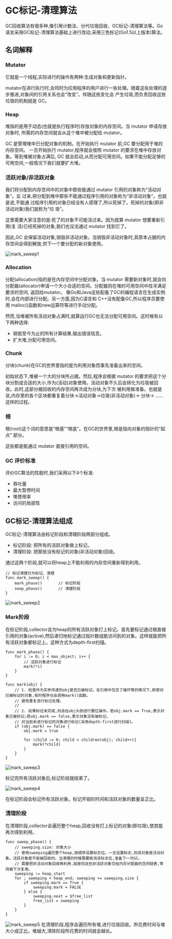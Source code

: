 # GC标记-清理算法
GC回收算法有很多种,像引用计数法、分代垃圾回收、GC标记-清理算法等。Go语言采用GC标记-清理算法基础上进行改动,采用三色标记(Go1.5以上版本)算法。



## 名词解释

### Mutator
它就是一个线程,实际进行的操作有两种:生成对象和更新指针。

mutator在进行执行时,会同时为应用程序的用户进行一些处理。随着这些处理的逐步推进,对象间的引用关系也会“改变”。伴随这些变化会 产生垃圾,而负责回收这些垃圾的机制就是 GC。

### Heap
堆指的是用于动态(也就是执行程序时)存放对象的内存空间。当 mutator 申请存放对象时, 所需的内存空间就会从这个堆中被分配给 mutator。

GC 是管理堆中已分配对象的机制。在开始执行 mutator 前,GC 要分配用于堆的内存空间。 一旦开始执行 mutator,程序就会按照 mutator 的要求在堆中存放对象。等到堆被对象占满后, GC 就会启动,从而分配可用空间。如果不能分配足够的可用空间,一般情况下我们就要扩大堆。


### 活跃对象/非活跃对象
我们将分配到内存空间中的对象中那些能通过 mutator 引用的对象称为“活动对象”。反 过来,把分配到堆中那些不能通过程序引用的对象称为“非活动对象”。也就是说,不能通 过程序引用的对象已经没有人搭理了,所以死掉了。死掉的对象(即非活动对象)我们就称为“垃 圾”。

这里需要大家注意的是:死了的对象不可能活过来。因为就算 mutator 想要重新引用(复 活)已经死掉的对象,我们也没法通过 mutator 找到它了。

因此,GC 会保留活动对象,销毁非活动对象。当销毁非活动对象时,其原本占据的内 存空间会得到解放,供下一个要分配的新对象使用。

![mark_sweep1](./images/mark_sweep1.jpg)

### Allocation
分配(allocation)指的是在内存空间中分配对象。当 mutator 需要新对象时,就会向分配器(allocator)申请一个大小合适的空间。分配器则在堆的可用空间中找寻满足要求的空间, 返回给mutator。
像Go和Java这些配备了GC的编程语言在生成实例时,会在内部进行分配。另一方面,因为C语言和 C++没有配备GC,所以程序员要使用 malloc()函数和new运算符等进行手动分配。
然而,当堆被所有活动对象占满时,就算运行GC也无法分配可用空间。这时候有以下两种选择:
* 销毁至今为止的所有计算结果,输出错误信息。
* 扩大堆,分配可用空间。

### Chunk
分块(chunk)在GC的世界里指的是为利用对象而事先准备出来的空间。

初始状态下,堆被一个大的分块所占据。然后,程序会根据 mutator 的要求把这个分块分割成合适的大小,作为(活动)对象使用。活动对象不久后会转化为垃圾被回收。此时,这部分被回收的内存空间再次成为分块,为下次 被利用做准备。也就是说,内存里的各个区块都重复着分块→活动对象→垃圾(非活动对象)→ 分块→ ...... 这样的过程。

### 根
根(root)这个词的意思是“根基”“根底”。在GC的世界里,根是指向对象的指针的“起点” 部分。这些都是能通过 mutator 直接引用的空间。

### GC 评价标准
评价GC算法的性能时,我们采用以下4个标准:

* 吞吐量
* 最大暂停时间
* 堆使用率
* 访问的局部性


## GC标记-清理算法组成
GC标记-清理算法由标记阶段和清理阶段两部分组成。

* 标记阶段: 把所有的活跃对象做上标记。
* 清理阶段: 把那些没有标记的对象(非活动对象)回收。

通过这两个阶段,就可以将heap上不能利用的内存空间重新得到利用。

```
// 标记清理分为标记、清理
func mark_sweep() {
	mark_phase()       // 标记阶段
	seep_phase()       // 清理阶段
}
```

![mark_sweep2](./images/mark_sweep2.jpg)

### Mark阶段
在标记阶段,collector会为heap的所有活跃对象打上标记。首先要标记通过根直接引用的对象(active),然后递归地标记通过指针数组能访问到的对象。这样就能把所有活跃对象都标记上。这种方式为depth-first扫描。

```
func mark_phase() {
	for i := 0; i < max_object; i++ {
		// 活跃对象进行标记
		mark(*i)       
	}
}
```

```
func mark(obj) {
	// 1. 检查作为实参传递的obj是否已被标记。在引用中包含了循环等的情况下,即使对已被标记的对象,有时程序也会调用mark()函数。
	// 避免重复进行标记处理。
	// 
	// 2. 如果标记未完成,则会在obj头部进行置位操作。若obj.mark == True,表示对象已被标记;若obj.mark == false,表示对象没有被标记。
	// 对当前未进行标记的对象进行标记(采用depth-first进行扫描)。
	if (obj.mark) == false {
		obj.mark = true

		for (child := 0; child < children(obj); child++){
			mark(*child)
		}
	}
}
```

![mark_sweep3](./images/mark_sweep3.jpg)

标记完所有活跃对象后,标记阶段就结束了。

![mark_sweep4](./images/mark_sweep4.jpg)

在标记阶段会标记所有活跃对象。标记开销的时间和活跃对象的数量呈正比。

### 清理阶段
在清理阶段,collector会遍历整个heap,回收没有打上标记的对象(即垃圾),使其能再次得到利用。

```
func sweep_phase() {
	// sweeping.size: 对象大小
	// 使用sweeping遍历整个heap,按顺序设置标志位。一旦设置标志,则该对象是活动对象。活跃对象是不能被回收的。当清理的时候需要取消该标志位,准备下一次GC。
	// 需要把非活动对象回收再利用,就是将这些非活跃对象交给内存分配器的空闲链表,等待被下次复用。
	sweeping := heap_start
	for ; sweeping < heap_end; sweeping += sweeping.size {
		if sweeping.mark == True {
			sweeping.mark = FALSE
		} else {
			sweeping.next = $free_list
			free_list = sweeping
		}
	}
}
```

![mark_sweep5](./images/mark_sweep5.jpg)
在清理阶段,程序会遍历所有堆,进行垃圾回收。所花费时间与堆大小成正比。堆越大,清除阶段所花费的时间就会越长。